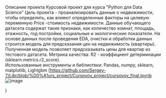 Описание проекта
Курсовой проект для курса "Python для Data Science" 
Цель проекта - проанализировать данные о недвижимости, чтобы определить, как влияют определенные факторы на целевую переменную Price -стоимость недвижимости.        Данные обучающего датасета содержат такие признаки, как количество комнат, площадь, этажность, год постройки, социальные и экологические показатели. На основе данных после проведения EDA, очистки и обработки данных строится модель для предсказания цен на недвижимость (квартиры). Полученная модель позволяет предсказывать цены для квартир из тестового датасета. 
Метрика качества: R2 - коэффициент детерминации (sklearn.metrics.r2_score).    
Использованные инструменты и библиотеки: Pandas, numpy, sklearn, matplotlib, Lightgbm
[https://github.com/Sergey-7/Libr/blob/%D0%A1urs_project/Cursovoy_project/cursovoy_final.ipynb ![image](https://user-images.githubusercontent.com/41647618/198282640-a8d28cdf-df57-4972-ad18-0f3fb6b426c8.png)

)




